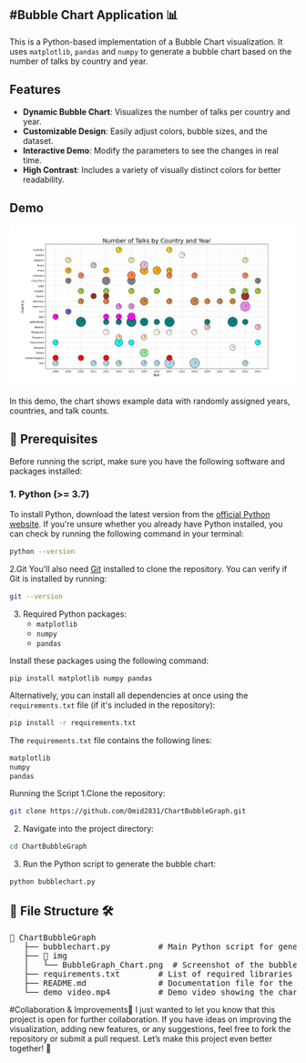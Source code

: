 #Bubble Chart Application 📊
---
This is a Python-based implementation of a Bubble Chart visualization. It uses `matplotlib`, `pandas` and `numpy` to generate a bubble chart based on the number of talks by country and year.

## Features

- **Dynamic Bubble Chart**: Visualizes the number of talks per country and year.
- **Customizable Design**: Easily adjust colors, bubble sizes, and the dataset.
- **Interactive Demo**: Modify the parameters to see the changes in real time.
- **High Contrast**: Includes a variety of visually distinct colors for better readability.

## Demo

![Bubble Chart Example](img/BubbleGraph_Chart.png)


In this demo, the chart shows example data with randomly assigned years, countries, and talk counts.

## 🚀 Prerequisites

Before running the script, make sure you have the following software and packages installed:

### 1. **Python** (>= 3.7)

To install Python, download the latest version from the [official Python website](https://www.python.org/downloads/). If you're unsure whether you already have Python installed, you can check by running the following command in your terminal:

```bash
python --version
```
2.Git 
You'll also need [Git](https://git-scm.com/downloads) installed to clone the repository. You can verify if Git is installed by running:
```bash
git --version
```

3. Required Python packages:
   - `matplotlib`
   - `numpy`
   - `pandas`

Install these packages using the following command:
```bash
pip install matplotlib numpy pandas
```
Alternatively, you can install all dependencies at once using the `requirements.txt` file (if it's included in the repository):
```bash 
pip install -r requirements.txt
```
The `requirements.txt` file contains the following lines:
```
matplotlib
numpy
pandas
```
Running the Script
1.Clone the repository:
```bash 
git clone https://github.com/Omid2831/ChartBubbleGraph.git
```
2. Navigate into the project directory:
```bash 
cd ChartBubbleGraph
```
3. Run the Python script to generate the bubble chart:
```bash 
python bubblechart.py
```

## 📂 File Structure 🛠️

<pre>
📂 ChartBubbleGraph 
   ├── bubblechart.py          # Main Python script for generating the bubble chart
   ├── 📂 img
   │   └── BubbleGraph_Chart.png  # Screenshot of the bubble chart
   ├── requirements.txt        # List of required libraries 
   ├── README.md               # Documentation file for the project
   └── demo_video.mp4          # Demo video showing the chart generation process
</pre>

#Collaboration & Improvements🤝 
I just wanted to let you know that this project is open for further collaboration. If you have ideas on improving the visualization, adding new features, or any suggestions, feel free to fork the repository or submit a pull request.
Let’s make this project even better together! 🚀
